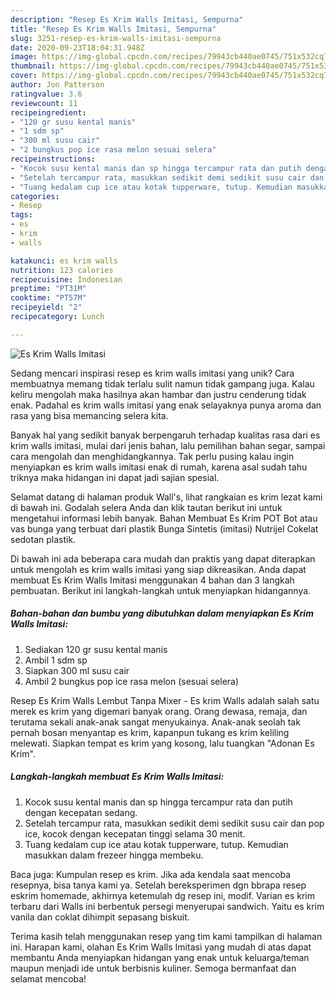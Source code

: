 ```yaml
---
description: "Resep Es Krim Walls Imitasi, Sempurna"
title: "Resep Es Krim Walls Imitasi, Sempurna"
slug: 3251-resep-es-krim-walls-imitasi-sempurna
date: 2020-09-23T18:04:31.948Z
image: https://img-global.cpcdn.com/recipes/79943cb440ae0745/751x532cq70/es-krim-walls-imitasi-foto-resep-utama.jpg
thumbnail: https://img-global.cpcdn.com/recipes/79943cb440ae0745/751x532cq70/es-krim-walls-imitasi-foto-resep-utama.jpg
cover: https://img-global.cpcdn.com/recipes/79943cb440ae0745/751x532cq70/es-krim-walls-imitasi-foto-resep-utama.jpg
author: Jon Patterson
ratingvalue: 3.6
reviewcount: 11
recipeingredient:
- "120 gr susu kental manis"
- "1 sdm sp"
- "300 ml susu cair"
- "2 bungkus pop ice rasa melon sesuai selera"
recipeinstructions:
- "Kocok susu kental manis dan sp hingga tercampur rata dan putih dengan kecepatan sedang."
- "Setelah tercampur rata, masukkan sedikit demi sedikit susu cair dan pop ice, kocok dengan kecepatan tinggi selama 30 menit."
- "Tuang kedalam cup ice atau kotak tupperware, tutup. Kemudian masukkan dalam frezeer hingga membeku."
categories:
- Resep
tags:
- es
- krim
- walls

katakunci: es krim walls 
nutrition: 123 calories
recipecuisine: Indonesian
preptime: "PT31M"
cooktime: "PT57M"
recipeyield: "2"
recipecategory: Lunch

---
```



![Es Krim Walls Imitasi](https://img-global.cpcdn.com/recipes/79943cb440ae0745/751x532cq70/es-krim-walls-imitasi-foto-resep-utama.jpg)

Sedang mencari inspirasi resep es krim walls imitasi yang unik? Cara membuatnya memang tidak terlalu sulit namun tidak gampang juga. Kalau keliru mengolah maka hasilnya akan hambar dan justru cenderung tidak enak. Padahal es krim walls imitasi yang enak selayaknya punya aroma dan rasa yang bisa memancing selera kita.

Banyak hal yang sedikit banyak berpengaruh terhadap kualitas rasa dari es krim walls imitasi, mulai dari jenis bahan, lalu pemilihan bahan segar, sampai cara mengolah dan menghidangkannya. Tak perlu pusing kalau ingin menyiapkan es krim walls imitasi enak di rumah, karena asal sudah tahu triknya maka hidangan ini dapat jadi sajian spesial.

Selamat datang di halaman produk Wall&#39;s, lihat rangkaian es krim lezat kami di bawah ini. Godalah selera Anda dan klik tautan berikut ini untuk mengetahui informasi lebih banyak. Bahan Membuat Es Krim POT Bot atau vas bunga yang terbuat dari plastik Bunga Sintetis (imitasi) Nutrijel Cokelat sedotan plastik.


Di bawah ini ada beberapa cara mudah dan praktis yang dapat diterapkan untuk mengolah es krim walls imitasi yang siap dikreasikan. Anda dapat membuat Es Krim Walls Imitasi menggunakan 4 bahan dan 3 langkah pembuatan. Berikut ini langkah-langkah untuk menyiapkan hidangannya.

<!--inarticleads1-->

##### Bahan-bahan dan bumbu yang dibutuhkan dalam menyiapkan Es Krim Walls Imitasi:

1. Sediakan 120 gr susu kental manis
1. Ambil 1 sdm sp
1. Siapkan 300 ml susu cair
1. Ambil 2 bungkus pop ice rasa melon (sesuai selera)


Resep Es Krim Walls Lembut Tanpa Mixer - Es krim Walls adalah salah satu merek es krim yang digemari banyak orang. Orang dewasa, remaja, dan terutama sekali anak-anak sangat menyukainya. Anak-anak seolah tak pernah bosan menyantap es krim, kapanpun tukang es krim keliling melewati. Siapkan tempat es krim yang kosong, lalu tuangkan &#34;Adonan Es Krim&#34;. 

<!--inarticleads2-->

##### Langkah-langkah membuat Es Krim Walls Imitasi:

1. Kocok susu kental manis dan sp hingga tercampur rata dan putih dengan kecepatan sedang.
1. Setelah tercampur rata, masukkan sedikit demi sedikit susu cair dan pop ice, kocok dengan kecepatan tinggi selama 30 menit.
1. Tuang kedalam cup ice atau kotak tupperware, tutup. Kemudian masukkan dalam frezeer hingga membeku.


Baca juga: Kumpulan resep es krim. Jika ada kendala saat mencoba resepnya, bisa tanya kami ya. Setelah bereksperimen dgn bbrapa resep eskrim homemade, akhirnya ketemulah dg resep ini, modif. Varian es krim terbaru dari Walls ini berbentuk persegi menyerupai sandwich. Yaitu es krim vanila dan coklat dihimpit sepasang biskuit. 

Terima kasih telah menggunakan resep yang tim kami tampilkan di halaman ini. Harapan kami, olahan Es Krim Walls Imitasi yang mudah di atas dapat membantu Anda menyiapkan hidangan yang enak untuk keluarga/teman maupun menjadi ide untuk berbisnis kuliner. Semoga bermanfaat dan selamat mencoba!
